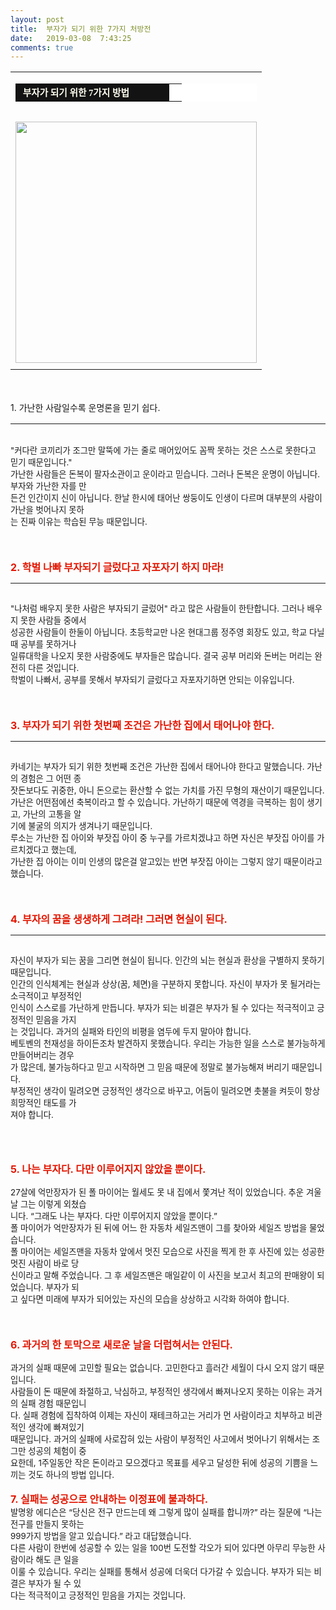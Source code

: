 ```yaml
---
layout: post
title:  부자가 되기 위한 7가지 처방전
date:   2019-03-08  7:43:25
comments: true
---
```





<table width="100%"><tbody><tr><td align="middle"><div><table width="99%" bgcolor="#ffffff" cellspacing="1" cellpadding="2"><tbody><tr><td width="230" bgcolor="#141313" style-="border-bottom:#141313 1px solid; border-left:#141313 1px solid; border-top:#141313 1px solid; &#13;&#10;border-right:#141313 1px solid"><span style="color: rgb(0, 0, 0); font-family: 맑은 고딕, dotum, verdana; font-size: 11pt;"><strong><span syle="font-size:11pt"><font color="#fffff0">&nbsp;부자가 되기 위한 7가지 방법</font></span></strong></span></td><td style="border-width: 0px 0px 1px; border-style: solid; border-color: rgb(255, 255, 255) rgb(255, 255, 255) rgb(20, 19, 19);"><span style="font-size: 11pt;"><font color="#000000">&nbsp;</font></span></td></tr></tbody></table><span style="font-size: 10pt;">﻿</span><br><div class="imageblock center" style="text-align: center; clear: both;"><span data-lightbox="lightbox" data-url="https://t1.daumcdn.net/cfile/tistory/1168DB154C0E0B52AB?download"><img width="386" height="279" style="height: auto; cursor: pointer; max-width: 100%;" alt="" src="https://t1.daumcdn.net/cfile/tistory/1168DB154C0E0B52AB" filemime="image/jpeg" filename="돈6.jpg"></span></div></div></td></tr><tr><td align="middle"></td></tr></tbody></table><p><br><br>1. 가난한 사람일수록 운명론을 믿기 쉽다.<br><font color="#000000" size="3"> </font></p><div><font color="#000000" size="3"><hr style="border-width: 1px 0px 0px; border-color: black; height: 1px; display: block;"></font></div><p><span style="font-size: 10pt;"><br> "커다란 코끼리가 조그만 말뚝에 가는 줄로 매어있어도 꼼짝 못하는 것은 스스로 못한다고 믿기 때문입니다."</span><br><span style="font-size: 10pt;">가난한 사람들은 돈복이 팔자소관이고 운이라고 믿습니다. 그러나 돈복은 운명이 아닙니다. 부자와 가난한 </span><span style="font-size: 10pt;">자를 만<br> 든건 인간이지 신이 아닙니다. 한날 한시에 태어난 쌍둥이도 인생이 다르며 대부분의 사람이 가난을 </span><span style="font-size: 10pt;">벗어나지 못하<br> 는 진짜 이유는 학습된 무능 때문입니다.</span><br><br><br><br><strong><span style="font-size: 12pt;"><font color="#e31600">2. 학벌 나빠 부자되기 글렀다고 자포자기 하지 마라!</font></span></strong><br></p><div><hr style="border-width: 1px 0px 0px; border-color: black; height: 1px; display: block;"></div><p><span style="font-size: 10pt;"><br> "나처럼 배우지 못한 사람은 부자되기 글렀어" 라고 많은 사람들이 한탄합니다. 그러나 배우지 못한 사람들 중에서 <br></span><span style="font-size: 10pt;">성공한 사람들이 한둘이 아닙니다. 초등학교만 나온 현대그룹 정주영 회장도 있고, 학교 다닐 때 공부를 못하거나 <br></span><span style="font-size: 10pt;">일류대학을 나오지 못한 사람중에도 부자들은 많습니다. 결국 공부 머리와 돈버는 머리는 완전히 다른 것입니다. </span><span style="font-size: 10pt;"><br>학벌이 나빠서, 공부를 못해서 부자되기 글렀다고 자포자기하면 안되는 이유입니다.</span><br><br><br><br><strong><span style="font-size: 12pt;"><font color="#e31600">3. 부자가 되기 위한 첫번째 조건은 가난한 집에서 태어나야 한다.</font></span></strong><br></p><div><hr style="border-width: 1px 0px 0px; border-color: black; height: 1px; display: block;"></div><p><span style="font-size: 10pt;"><br>카네기는 부자가 되기 위한 첫번째 조건은 가난한 집에서 태어나야 한다고 말했습니다. 가난의 경험은 그 어떤 </span><span style="font-size: 10pt;">종<br> 잣돈보다도 귀중한, 아니 돈으로는 환산할 수 없는 가치를 가진 무형의 재산이기 때문입니다.</span><br><span style="font-size: 10pt;">가난은 어떤점에선 축복이라고 할 수 있습니다. 가난하기 때문에 역경을 극복하는 힘이 생기고, 가난의 고통을 알<br></span><span style="font-size: 10pt;">기에 불굴의 의지가 생겨나기 때문입니다. <br>루소는 가난한 집 아이와 부잣집 아이 중 누구를 가르치겠냐고 하면 자신은 부</span><span style="font-size: 10pt;">잣집 아이를 가르치겠다고 했는데, <br>가난한 집 아이는 이미 인생의 많은걸 알고있는 반면 부잣집 아이는 그렇지 않기 때문이라고 했습니다.<br></span><br><br><br><span style="font-size: 12pt;"><strong><font color="#e31600">4. 부자의 꿈을 생생하게 그려라! 그러면 현실이 된다.</font></strong></span><br></p><div><hr style="border-width: 1px 0px 0px; border-color: black; height: 1px; display: block;"><span style="font-size: 10pt;"><br>자신이 부자가 되는 꿈을 그리면 현실이 됩니다. 인간의 뇌는 현실과 환상을 구별하지 못하기 때문입니다.</span><br><span style="font-size: 10pt;">인간의 인식체계는 현실과 상상(꿈, 체면)을 구분하지 못합니다. 자신이 부자가 못 될거라는 소극적이고 부정적</span><span style="font-size: 10pt;">인 <br> 인식이 스스로를 가난하게 만듭니다. 부자가 되는 비결은 부자가 될 수 있다는 적극적이고 긍정적인 믿음을 </span><span style="font-size: 10pt;">가지<br> 는 것입니다. 과거의 실패와 타인의 비평을 염두에 두지 말아야 합니다.</span><br><span style="font-size: 10pt;">베토벤의 천재성을 하이든조차 발견하지 못했습니다. 우리는 가능한 일을 스스로 불가능하게 만들어버리는 경우<br></span><span style="font-size: 10pt;">가 많은데, 불가능하다고 믿고 시작하면 그 믿음 때문에 정말로 불가능해져 버리기 때문입니다. <br>부정적인 생각이 </span><span style="font-size: 10pt;">밀려오면 긍정적인 생각으로 바꾸고, 어둠이 밀려오면 촛불을 켜듯이 항상 희망적인 태도를 가<br> 져야 합니다.</span><br><br><br><br></div><p><span style="font-size: 12pt;"><strong><font color="#e31600">5. 나는 부자다. 다만 이루어지지 않았을 뿐이다.</font></strong></span><br><span style="font-size: 10pt;"><br>27살에 억만장자가 된 폴 마이어는 월세도 못 내 집에서 쫓겨난 적이 있었습니다. 추운 겨울날 그는 이렇게 </span><span style="font-size: 10pt;">외쳤습<br> 니다. “그래도 나는 부자다. 다만 이루어지지 않았을 뿐이다.”</span><br><span style="font-size: 10pt;">폴 마이어가 억만장자가 된 뒤에 어느 한 자동차 세일즈맨이 그를 찾아와 세일즈 방법을 물었습니다.</span><br><span style="font-size: 10pt;">폴 마이어는 세일즈맨을 자동차 앞에서 멋진 모습으로 사진을 찍게 한 후 사진에 있는 성공한 멋진 사람이 </span><span style="font-size: 10pt;">바로 당<br> 신이라고 말해 주었습니다. 그 후 세일즈맨은 매일같이 이 사진을 보고서 최고의 판매왕이 되었습니다. </span><span style="font-size: 10pt;">부자가 되<br> 고 싶다면 미래에 부자가 되어있는 자신의 모습을 상상하고 시각화 하여야 합니다.</span><br><br><br><br><span style="font-size: 12pt;"><strong><font color="#e31600">6. 과거의 한 토막으로 새로운 날을 더럽혀서는 안된다.</font></strong></span><br><span style="font-size: 10pt;"><br>과거의&nbsp;실패 때문에 고민할 필요는 없습니다. 고민한다고 흘러간 세월이 다시 오지 않기 때문입니다.</span><br><span style="font-size: 10pt;">사람들이 돈 때문에 좌절하고, 낙심하고, 부정적인 생각에서 빠져나오지 못하는 이유는 과거의 실패 경험 때문입니<br> 다. </span><span style="font-size: 10pt;">실패 경험에 집착하여 이제는 자신이 재테크하고는 거리가 먼 사람이라고 치부하고 비관적인 생각에 빠져있기 <br> 때문</span><span style="font-size: 10pt;">입니다. 과거의 실패에 사로잡혀 있는 사람이 부정적인 사고에서 벗어나기 위해서는 조그만 성공의 체험이 중<br> 요한데, </span><span style="font-size: 10pt;">1주일동안 작은 돈이라고 모으겠다고 목표를 세우고 달성한 뒤에 성공의 기쁨을 느끼는 것도 하나의 방법 입니다.</span><br><br><span style="font-size: 12pt;"><strong><font color="#e31600">7. 실패는 성공으로 안내하는 이정표에 불과하다.</font></strong></span><br><span style="font-size: 10pt;">발명왕 에디슨은 “당신은 전구 만드는데 왜 그렇게 많이 실패를 합니까?” 라는 질문에 “나는 전구를 만들지 못하는 <br></span><span style="font-size: 10pt;">999가지 방법을 알고 있습니다.” 라고 대답했습니다.</span><br><span style="font-size: 10pt;">다른 사람이 한번에 성공할 수 있는 일을 100번 도전할 각오가 되어 있다면 아무리 무능한 사람이라 해도 큰 일을 <br></span><span style="font-size: 10pt;">이룰 수 있습니다. 우리는 실패를 통해서 성공에 더욱더 다가갈 수 있습니다. 부자가 되는 비결은 부자가 될 수 있<br></span><span style="font-size: 10pt;">다는 적극적이고 긍정적인 믿음을 가지는 것입니다. </span></p>